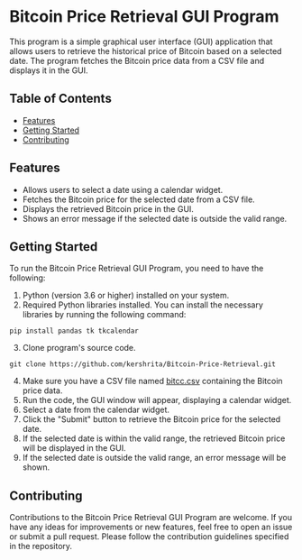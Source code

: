# Bitcoin Price Retrieval GUI Program

This program is a simple graphical user interface (GUI) application that allows users to retrieve the historical price of Bitcoin based on a selected date. The program fetches the Bitcoin price data from a CSV file and displays it in the GUI.

## Table of Contents

- [Features](#features)
- [Getting Started](#getting-started)
- [Contributing](#contributing)

## Features

- Allows users to select a date using a calendar widget.
- Fetches the Bitcoin price for the selected date from a CSV file.
- Displays the retrieved Bitcoin price in the GUI.
- Shows an error message if the selected date is outside the valid range.

## Getting Started

To run the Bitcoin Price Retrieval GUI Program, you need to have the following:

1. Python (version 3.6 or higher) installed on your system.
2. Required Python libraries installed. You can install the necessary libraries by running the following command:
```
pip install pandas tk tkcalendar
```
3. Clone program's source code.
```
git clone https://github.com/kershrita/Bitcoin-Price-Retrieval.git
```
4. Make sure you have a CSV file named [bitcc.csv](bitcc.csv) containing the Bitcoin price data.
5. Run the code, the GUI window will appear, displaying a calendar widget.
6. Select a date from the calendar widget.
7. Click the "Submit" button to retrieve the Bitcoin price for the selected date.
8. If the selected date is within the valid range, the retrieved Bitcoin price will be displayed in the GUI.
9. If the selected date is outside the valid range, an error message will be shown.

## Contributing

Contributions to the Bitcoin Price Retrieval GUI Program are welcome. If you have any ideas for improvements or new features, feel free to open an issue or submit a pull request. Please follow the contribution guidelines specified in the repository.